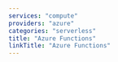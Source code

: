 ```yaml
---
services: "compute"
providers: "azure"
categories: "serverless"
title: "Azure Functions"
linkTitle: "Azure Functions"
---
```


